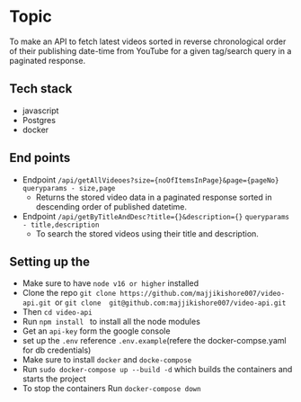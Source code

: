 # Topic
To make an API to fetch latest videos sorted in reverse chronological order of their publishing date-time from YouTube for a given tag/search query in a paginated response.

## Tech stack
- javascript
- Postgres
- docker

## End points
- Endpoint `/api/getAllVideoes?size={noOfItemsInPage}&page={pageNo}`
    `queryparams - size,page`
    - Returns the stored video data in a paginated response sorted in descending order of published datetime.
- Endpoint `/api/getByTitleAndDesc?title={}&description={}`
     `queryparams - title,description`
    - To search the stored videos using their title and description.

## Setting up the 

- Make sure to  have  `node v16 or higher` installed 
- Clone the repo `git clone https://github.com/majjikishore007/video-api.git `or `git clone  git@github.com:majjikishore007/video-api.git` 
- Then `cd video-api`
- Run `npm install ` to install all the node modules 
- Get an `api-key` form the google console
- set up the `.env` reference `.env.example`(refere the docker-compse.yaml for db credentials)  
- Make sure to install `docker` and `docke-compose`
- Run `sudo docker-compose up --build -d` which builds the containers and starts the project
- To stop the containers Run `docker-compose down`
